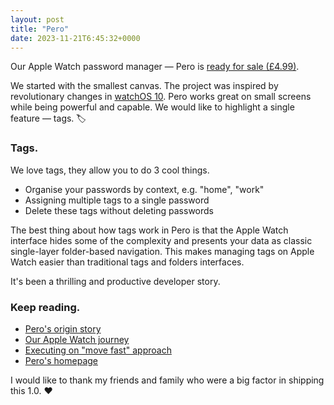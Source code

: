 ```yaml
---
layout: post
title: "Pero"
date: 2023-11-21T6:45:32+0000
---
```


Our Apple Watch password manager — Pero is [ready for sale (£4.99)](https://apps.apple.com/us/app/pero/id6452802397). 

We started with the smallest canvas. The project was inspired by revolutionary changes in [watchOS 10](https://www.apple.com/uk/watchos/watchos-10/). Pero works great on small screens while being powerful and capable. We would like to highlight a single feature — tags. 🏷️

### Tags.

We love tags, they allow you to do 3 cool things. 

- Organise your passwords by context, e.g. "home", "work"
- Assigning multiple tags to a single password
- Delete these tags without deleting passwords

The best thing about how tags work in Pero is that the Apple Watch interface hides some of the complexity and presents your data as classic single-layer folder-based navigation. This makes managing tags on Apple Watch easier than traditional tags and folders interfaces.

It's been a thrilling and productive developer story.

### Keep reading.

- [Pero's origin story](https://www.cocoaswitch.com/2023/11/08/peros-origin-story.html)
- [Our Apple Watch journey](https://www.cocoaswitch.com/2023/11/16/our-apple-watch.html)
- [Executing on "move fast" approach](https://www.cocoaswitch.com/2023/11/07/executing-on-move.html)
- [Pero's homepage](https://www.cocoa.productions/pero)

I would like to thank my friends and family who were a big factor in shipping this 1.0. ❤️
